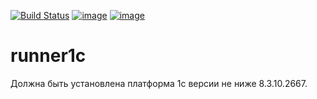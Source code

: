 [![Build Status](http://sigma-pharma.ru:30080/job/github/job/runner1c/job/master/badge/icon)](http://sigma-pharma.ru:30080/job/github/job/runner1c/job/master/)
[![image](https://img.shields.io/pypi/v/runner1c.svg)](https://pypi.org/project/runner1c/)
[![image](https://img.shields.io/pypi/l/runner1c.svg)](https://pypi.org/project/runner1c/)

# runner1c

Должна быть установлена платформа 1с версии не ниже 8.3.10.2667.
